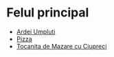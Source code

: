 # Felul principal

* [Ardei Umpluti](../../ardei-umpluti/)
* [Pizza](../../pizza/)
* [Tocanita de Mazare cu Ciupreci](../../tocanita-mazare-ciuperci/)
